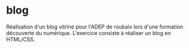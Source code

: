 # blog
Réalisation d'un blog vitrine pour l'ADEP de roubaix lors d'une formation découverte du numérique.
L'exercice consiste à réaliser un blog en HTML/CSS.

